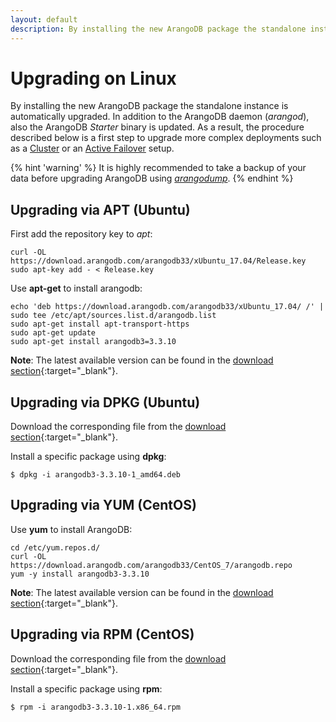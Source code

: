 ```yaml
---
layout: default
description: By installing the new ArangoDB package the standalone instance is automatically upgraded
---
```

Upgrading on Linux
==================

By installing the new ArangoDB package the standalone instance is automatically
upgraded. In addition to the ArangoDB daemon (_arangod_), also the ArangoDB
_Starter_ binary is updated. As a result, the procedure described below
is a first step to upgrade more complex deployments such as a
[Cluster](architecture-deployment-modes-cluster-architecture.html) or an
[Active Failover](architecture-deployment-modes-active-failover.html) setup.

{% hint 'warning' %}
It is highly recommended to take a backup of your data before upgrading ArangoDB
using [_arangodump_](programs-arangodump.html).
{% endhint %}

Upgrading via APT (Ubuntu)
--------------------------

First add the repository key to _apt_:

```
curl -OL https://download.arangodb.com/arangodb33/xUbuntu_17.04/Release.key
sudo apt-key add - < Release.key
```

Use **apt-get** to install arangodb:

```
echo 'deb https://download.arangodb.com/arangodb33/xUbuntu_17.04/ /' | sudo tee /etc/apt/sources.list.d/arangodb.list
sudo apt-get install apt-transport-https
sudo apt-get update
sudo apt-get install arangodb3=3.3.10
```

**Note**: The latest available version can be found in the [download section](https://www.arangodb.com/download-major/ubuntu/){:target="_blank"}.

Upgrading via DPKG (Ubuntu)
---------------------------

Download the corresponding file from the [download section](https://download.arangodb.com/){:target="_blank"}.

Install a specific package using **dpkg**:

```
$ dpkg -i arangodb3-3.3.10-1_amd64.deb
```

Upgrading via YUM (CentOS)
-------------------------

Use **yum** to install ArangoDB:

```
cd /etc/yum.repos.d/
curl -OL https://download.arangodb.com/arangodb33/CentOS_7/arangodb.repo
yum -y install arangodb3-3.3.10
```

**Note**: The latest available version can be found in the [download section](https://www.arangodb.com/download-major/centos/){:target="_blank"}.

Upgrading via RPM (CentOS)
---------------------------

Download the corresponding file from the [download section](https://download.arangodb.com/){:target="_blank"}.

Install a specific package using **rpm**:

```
$ rpm -i arangodb3-3.3.10-1.x86_64.rpm
```
